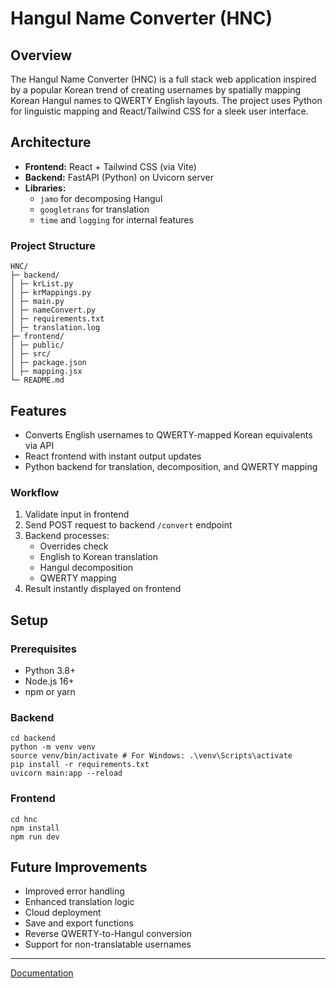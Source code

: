 # Hangul Name Converter (HNC)

## Overview

The Hangul Name Converter (HNC) is a full stack web application inspired by a popular Korean trend of creating usernames by spatially mapping Korean Hangul names to QWERTY English layouts. The project uses Python for linguistic mapping and React/Tailwind CSS for a sleek user interface.

## Architecture

- **Frontend:** React + Tailwind CSS (via Vite)
- **Backend:** FastAPI (Python) on Uvicorn server
- **Libraries:**  
  - `jamo` for decomposing Hangul  
  - `googletrans` for translation  
  - `time` and `logging` for internal features

### Project Structure
```
HNC/
├─ backend/
│ ├─ krList.py
│ ├─ krMappings.py
│ ├─ main.py
│ ├─ nameConvert.py
│ ├─ requirements.txt
│ ├─ translation.log
├─ frontend/
│ ├─ public/
│ ├─ src/
│ ├─ package.json
│ ├─ mapping.jsx
└─ README.md
```
## Features

- Converts English usernames to QWERTY-mapped Korean equivalents via API
- React frontend with instant output updates
- Python backend for translation, decomposition, and QWERTY mapping

### Workflow

1. Validate input in frontend
2. Send POST request to backend `/convert` endpoint
3. Backend processes:
    - Overrides check
    - English to Korean translation
    - Hangul decomposition
    - QWERTY mapping
4. Result instantly displayed on frontend

## Setup

### Prerequisites

- Python 3.8+
- Node.js 16+
- npm or yarn

### Backend
```
cd backend
python -m venv venv
source venv/bin/activate # For Windows: .\venv\Scripts\activate
pip install -r requirements.txt
uvicorn main:app --reload
```
### Frontend

```
cd hnc
npm install
npm run dev
```

## Future Improvements

- Improved error handling
- Enhanced translation logic
- Cloud deployment
- Save and export functions
- Reverse QWERTY-to-Hangul conversion
- Support for non-translatable usernames

---

[Documentation](https://github.com/k-dor-ji/Hangul-Name-Converter/blob/main/hncDocumentation.pdf)


